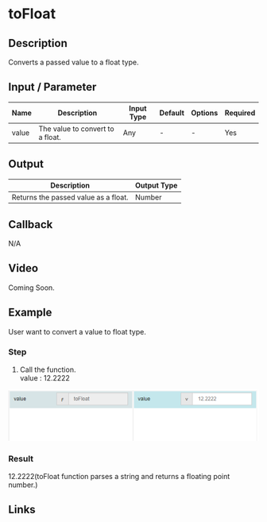 # toFloat

## Description

Converts a passed value to a float type.

## Input / Parameter

| Name | Description | Input Type | Default | Options | Required |
| ------ | ------ | ------ | ------ | ------ | ------ |
| value | The value to convert to a float. | Any | - | - | Yes |

## Output

| Description | Output Type |
| ------ | ------ |
| Returns the passed value as a float. | Number |

## Callback

N/A

## Video

Coming Soon.

<!-- Format: [![Video]({image-path})]({url-link}) -->

## Example

User want to convert a value to float type.

### Step

1. Call the function.
   <br />
   value : 12.2222

  ![](./toFloat-step-1.png)
 
### Result

12.2222(toFloat function parses a string and returns a floating point number.)

## Links